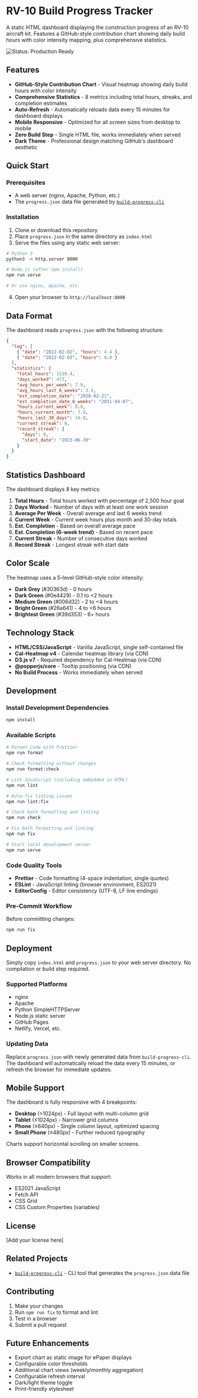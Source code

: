 # RV-10 Build Progress Tracker

A static HTML dashboard displaying the construction progress of an RV-10 aircraft kit. Features a GitHub-style contribution chart showing daily build hours with color intensity mapping, plus comprehensive statistics.

![Status: Production Ready](https://img.shields.io/badge/status-production%20ready-brightgreen)

## Features

- **GitHub-Style Contribution Chart** - Visual heatmap showing daily build hours with color intensity
- **Comprehensive Statistics** - 8 metrics including total hours, streaks, and completion estimates
- **Auto-Refresh** - Automatically reloads data every 15 minutes for dashboard displays
- **Mobile Responsive** - Optimized for all screen sizes from desktop to mobile
- **Zero Build Step** - Single HTML file, works immediately when served
- **Dark Theme** - Professional design matching GitHub's dashboard aesthetic

## Quick Start

### Prerequisites

- A web server (nginx, Apache, Python, etc.)
- The `progress.json` data file generated by [`build-progress-cli`](../build-progress-cli)

### Installation

1. Clone or download this repository
2. Place `progress.json` in the same directory as `index.html`
3. Serve the files using any static web server:

```bash
# Python 3
python3 -m http.server 8000

# Node.js (after npm install)
npm run serve

# Or use nginx, Apache, etc.
```

4. Open your browser to `http://localhost:8000`

## Data Format

The dashboard reads `progress.json` with the following structure:

```json
{
  "log": [
    { "date": "2022-02-02", "hours": 4.4 },
    { "date": "2022-02-03", "hours": 0.0 }
  ],
  "statistics": {
    "total_hours": 1528.4,
    "days_worked": 473,
    "avg_hours_per_week": 7.9,
    "avg_hours_last_6_weeks": 3.4,
    "est_completion_date": "2028-02-21",
    "est_completion_date_6_weeks": "2031-04-07",
    "hours_current_week": 0.0,
    "hours_current_month": 7.0,
    "hours_last_30_days": 14.8,
    "current_streak": 0,
    "record_streak": {
      "days": 9,
      "start_date": "2023-06-30"
    }
  }
}
```

## Statistics Dashboard

The dashboard displays 8 key metrics:

1. **Total Hours** - Total hours worked with percentage of 2,500 hour goal
2. **Days Worked** - Number of days with at least one work session
3. **Average Per Week** - Overall average and last 6 weeks trend
4. **Current Week** - Current week hours plus month and 30-day totals
5. **Est. Completion** - Based on overall average pace
6. **Est. Completion (6-week trend)** - Based on recent pace
7. **Current Streak** - Number of consecutive days worked
8. **Record Streak** - Longest streak with start date

## Color Scale

The heatmap uses a 5-level GitHub-style color intensity:

- **Dark Grey** (#30363d) - 0 hours
- **Dark Green** (#0e4429) - 0.1 to <2 hours
- **Medium Green** (#006d32) - 2 to <4 hours
- **Bright Green** (#26a641) - 4 to <6 hours
- **Brightest Green** (#39d353) - 6+ hours

## Technology Stack

- **HTML/CSS/JavaScript** - Vanilla JavaScript, single self-contained file
- **Cal-Heatmap v4** - Calendar heatmap library (via CDN)
- **D3.js v7** - Required dependency for Cal-Heatmap (via CDN)
- **@popperjs/core** - Tooltip positioning (via CDN)
- **No Build Process** - Works immediately when served

## Development

### Install Development Dependencies

```bash
npm install
```

### Available Scripts

```bash
# Format code with Prettier
npm run format

# Check formatting without changes
npm run format:check

# Lint JavaScript (including embedded in HTML)
npm run lint

# Auto-fix linting issues
npm run lint:fix

# Check both formatting and linting
npm run check

# Fix both formatting and linting
npm run fix

# Start local development server
npm run serve
```

### Code Quality Tools

- **Prettier** - Code formatting (4-space indentation, single quotes)
- **ESLint** - JavaScript linting (browser environment, ES2021)
- **EditorConfig** - Editor consistency (UTF-8, LF line endings)

### Pre-Commit Workflow

Before committing changes:

```bash
npm run fix
```

## Deployment

Simply copy `index.html` and `progress.json` to your web server directory. No compilation or build step required.

### Supported Platforms

- nginx
- Apache
- Python SimpleHTTPServer
- Node.js static server
- GitHub Pages
- Netlify, Vercel, etc.

### Updating Data

Replace `progress.json` with newly generated data from `build-progress-cli`. The dashboard will automatically reload the data every 15 minutes, or refresh the browser for immediate updates.

## Mobile Support

The dashboard is fully responsive with 4 breakpoints:

- **Desktop** (>1024px) - Full layout with multi-column grid
- **Tablet** (≤1024px) - Narrower grid columns
- **Phone** (≤640px) - Single column layout, optimized spacing
- **Small Phone** (≤480px) - Further reduced typography

Charts support horizontal scrolling on smaller screens.

## Browser Compatibility

Works in all modern browsers that support:
- ES2021 JavaScript
- Fetch API
- CSS Grid
- CSS Custom Properties (variables)

## License

[Add your license here]

## Related Projects

- [`build-progress-cli`](../build-progress-cli) - CLI tool that generates the `progress.json` data file

## Contributing

1. Make your changes
2. Run `npm run fix` to format and lint
3. Test in a browser
4. Submit a pull request

## Future Enhancements

- Export chart as static image for ePaper displays
- Configurable color thresholds
- Additional chart views (weekly/monthly aggregation)
- Configurable refresh interval
- Dark/light theme toggle
- Print-friendly stylesheet
